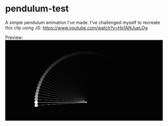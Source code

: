 # pendulum-test
A simple pendulum animation I've made. I've challenged myself to recreate this clip using JS: https://www.youtube.com/watch?v=Ho1ANJueLOg


Preview:
![Screenshot](./screenshot.gif "Screenshot")
